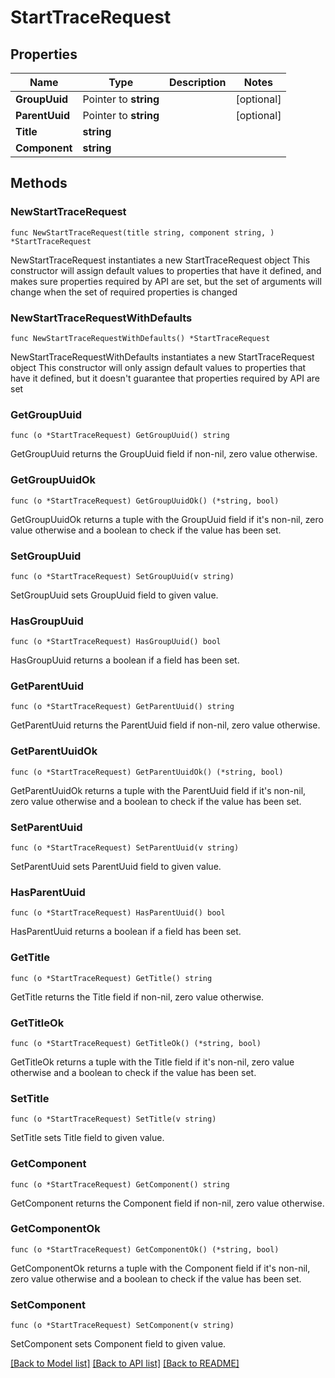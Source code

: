 # StartTraceRequest

## Properties

Name | Type | Description | Notes
------------ | ------------- | ------------- | -------------
**GroupUuid** | Pointer to **string** |  | [optional] 
**ParentUuid** | Pointer to **string** |  | [optional] 
**Title** | **string** |  | 
**Component** | **string** |  | 

## Methods

### NewStartTraceRequest

`func NewStartTraceRequest(title string, component string, ) *StartTraceRequest`

NewStartTraceRequest instantiates a new StartTraceRequest object
This constructor will assign default values to properties that have it defined,
and makes sure properties required by API are set, but the set of arguments
will change when the set of required properties is changed

### NewStartTraceRequestWithDefaults

`func NewStartTraceRequestWithDefaults() *StartTraceRequest`

NewStartTraceRequestWithDefaults instantiates a new StartTraceRequest object
This constructor will only assign default values to properties that have it defined,
but it doesn't guarantee that properties required by API are set

### GetGroupUuid

`func (o *StartTraceRequest) GetGroupUuid() string`

GetGroupUuid returns the GroupUuid field if non-nil, zero value otherwise.

### GetGroupUuidOk

`func (o *StartTraceRequest) GetGroupUuidOk() (*string, bool)`

GetGroupUuidOk returns a tuple with the GroupUuid field if it's non-nil, zero value otherwise
and a boolean to check if the value has been set.

### SetGroupUuid

`func (o *StartTraceRequest) SetGroupUuid(v string)`

SetGroupUuid sets GroupUuid field to given value.

### HasGroupUuid

`func (o *StartTraceRequest) HasGroupUuid() bool`

HasGroupUuid returns a boolean if a field has been set.

### GetParentUuid

`func (o *StartTraceRequest) GetParentUuid() string`

GetParentUuid returns the ParentUuid field if non-nil, zero value otherwise.

### GetParentUuidOk

`func (o *StartTraceRequest) GetParentUuidOk() (*string, bool)`

GetParentUuidOk returns a tuple with the ParentUuid field if it's non-nil, zero value otherwise
and a boolean to check if the value has been set.

### SetParentUuid

`func (o *StartTraceRequest) SetParentUuid(v string)`

SetParentUuid sets ParentUuid field to given value.

### HasParentUuid

`func (o *StartTraceRequest) HasParentUuid() bool`

HasParentUuid returns a boolean if a field has been set.

### GetTitle

`func (o *StartTraceRequest) GetTitle() string`

GetTitle returns the Title field if non-nil, zero value otherwise.

### GetTitleOk

`func (o *StartTraceRequest) GetTitleOk() (*string, bool)`

GetTitleOk returns a tuple with the Title field if it's non-nil, zero value otherwise
and a boolean to check if the value has been set.

### SetTitle

`func (o *StartTraceRequest) SetTitle(v string)`

SetTitle sets Title field to given value.


### GetComponent

`func (o *StartTraceRequest) GetComponent() string`

GetComponent returns the Component field if non-nil, zero value otherwise.

### GetComponentOk

`func (o *StartTraceRequest) GetComponentOk() (*string, bool)`

GetComponentOk returns a tuple with the Component field if it's non-nil, zero value otherwise
and a boolean to check if the value has been set.

### SetComponent

`func (o *StartTraceRequest) SetComponent(v string)`

SetComponent sets Component field to given value.



[[Back to Model list]](../README.md#documentation-for-models) [[Back to API list]](../README.md#documentation-for-api-endpoints) [[Back to README]](../README.md)


